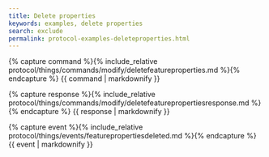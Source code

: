 ```yaml
---
title: Delete properties
keywords: examples, delete properties
search: exclude
permalink: protocol-examples-deleteproperties.html
---
```


{% capture command %}{% include_relative protocol/things/commands/modify/deletefeatureproperties.md %}{% endcapture %}
{{ command | markdownify }}

{% capture response %}{% include_relative protocol/things/commands/modify/deletefeaturepropertiesresponse.md %}{% endcapture %}
{{ response | markdownify }}

{% capture event %}{% include_relative protocol/things/events/featurepropertiesdeleted.md %}{% endcapture %}
{{ event | markdownify }}
